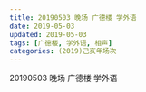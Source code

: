 ```yaml
---
title: 20190503 晚场 广德楼 学外语
date: 2019-05-03
updated: 2019-05-03
tags: [广德楼, 学外语, 相声]
categories: (2019)己亥年场次
---
```

20190503 晚场 广德楼 学外语